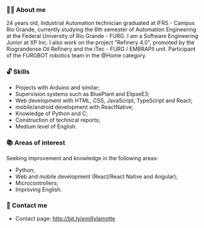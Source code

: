 ### 🙋🏻 About me

  24 years old, Industrial Automation technician graduated at IFRS - Campus Rio Grande, currently studying the 6th semester of Automation Engineering at the Federal University of Rio Grande - FURG. I am a Software Engineering Junior at XP Inc. I also work on the project "Refinery 4.0", promoted by the Riograndense Oil Refinery and the iTec - FURG / EMBRAPII unit. Participant of the FURGBOT robotics team in the @Home category.
### 🔓 Skills
- Projects with Arduino and similar;
- Supervision systems such as BluePlant and ElipseE3;
- Web development with HTML, CSS, JavaScript, TypeScript and React;
- mobile/android development with ReactNative;
- Knowledge of Python and C;
- Construction of technical reports;
- Medium level of English.
### 📚 Areas of interest 
Seeking improvement and knowledge in the following areas:<br>
- Python;
- Web and mobile development (React/React Native and Angular);
- Microcontrollers; 
- Improving English.
 ### 📧 Contact me 
 - Contact page: http://bit.ly/emillylamotte




